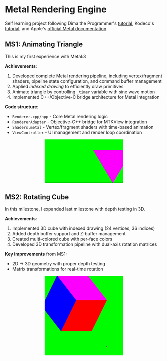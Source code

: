 # Metal Rendering Engine

Self learning project following Dima the Programmer's [tutorial](https://youtu.be/oMdt5zWXUto?si=CnOFVobxR7C6DA5d), Kodeco's [tutorial](https://youtu.be/GLDYreVv4Ns?si=GTG41m-hsnbSbio_),  and Apple's [official Metal documentation](https://developer.apple.com/metal/cpp/).

## MS1: Animating Triangle

This is my first experience with Metal:3

**Achievements**:

1. Developed complete Metal rendering pipeline, including vertex/fragment shaders, pipeline state configuration, and command buffer management
2. Applied *indexed drawing* to efficiently draw primitives
3. Animate triangle by controlling `_timer` variable with sine wave motion
4. Implemented C++/Objective-C bridge architecture for Metal integration

**Code structure**:

- `Renderer.cpp/hpp` - Core Metal rendering logic
- `RendererAdapter` - Objective-C++ bridge for MTKView integration
- `Shaders.metal` - Vertex/fragment shaders with time-based animation
- `ViewController` - UI management and render loop coordination

<p align="center">
  <img src="Assets/animating-triang-gif.gif" width="250"/>
</p>



## MS2: Rotating Cube 

In this milestone,  I expanded last milestone with depth testing in 3D.

**Achievements**:

1. Implemented 3D cube with indexed drawing (24 vertices, 36 indices)
2. Added depth buffer support and Z-buffer management
3. Created multi-colored cube with per-face colors
4. Developed 3D transformation pipeline with dual-axis rotation matrices

**Key improvements** from MS1:

- 2D → 3D geometry with proper depth testing
- Matrix transformations for real-time rotation

<p align="center">
  <img src="Assets/rotating-cube-gif.gif" width="250"/>
</p>
